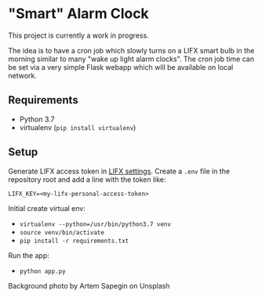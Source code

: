 # "Smart" Alarm Clock

This project is currently a work in progress. 

The idea is to have a cron job which slowly turns on a LIFX smart bulb in the morning similar to many "wake up light alarm clocks". The cron job time can be set via a very simple Flask webapp which will be available on local network. 


## Requirements
- Python 3.7
- virtualenv (`pip install virtualenv`)


## Setup

Generate LIFX access token in [LIFX settings](https://cloud.lifx.com/settings). Create a `.env` file in the repository root and add a line with the token like:

`LIFX_KEY=<my-lifx-personal-access-token>`

Initial create virtual env:
- `virtualenv --python=/usr/bin/python3.7 venv`
- `source venv/bin/activate`
- `pip install -r requirements.txt`

Run the app:
- `python app.py`


Background photo by Artem Sapegin on Unsplash